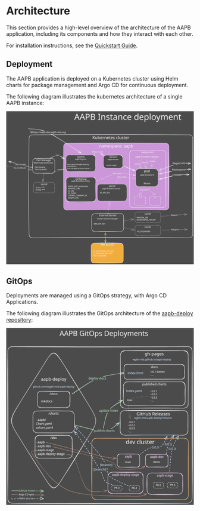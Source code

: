 # Architecture

This section provides a high-level overview of the architecture of the AAPB application, including its components and how they interact with each other.

For installation instructions, see the [Quickstart Guide](../tutorials/quickstart.md).

## Deployment

The AAPB application is deployed on a Kubernetes cluster using Helm charts for package management and Argo CD for continuous deployment.

The following diagram illustrates the kubernetes architecture of a single AAPB instance:

![AAPB Instance Deployment Architecture](aapb-instance-deployment.svg)

## GitOps
Deployments are managed using a GitOps strategy, with Argo CD Applications.

The following diagram illustrates the GitOps architecture of the [aapb-deploy repository](https://github.com/WGBH-MLA/aapb-deploy/):

![GitOps Architecture](gitops-architecture.svg)
